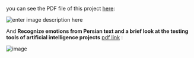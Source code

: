  you can see the PDF file of this project [here](https://github.com/So-AI-love/Persian-Sentiment-Analyzer/blob/master/Documents/Sentimation%20anaylzing%20NLP%20Language.pdf):

![enter image description here](https://i.stack.imgur.com/NpHh2.jpg)

And **Recognize emotions from Persian text and a brief look at the testing tools of artificial intelligence projects** [pdf link](https://github.com/So-AI-love/Persian-Sentiment-Analyzer/raw/master/Documents/Sentimation%20anaylzing%20NLP%20Language_no_Iea_part23%20neromarketing%20pariya.pdf) :

![image](https://user-images.githubusercontent.com/6679151/122552788-0088f680-d04c-11eb-928c-46a35afe0d11.png)

